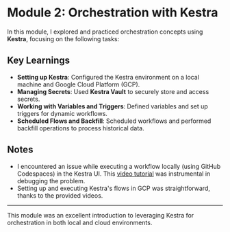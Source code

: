 # Module 2: Orchestration with Kestra

In this module, I explored and practiced orchestration concepts using **Kestra**, focusing on the following tasks:

## Key Learnings
- **Setting up Kestra**: Configured the Kestra environment on a local machine and Google Cloud Platform (GCP).
- **Managing Secrets**: Used **Kestra Vault** to securely store and access secrets.
- **Working with Variables and Triggers**: Defined variables and set up triggers for dynamic workflows.
- **Scheduled Flows and Backfill**: Scheduled workflows and performed backfill operations to process historical data.

## Notes
- I encountered an issue while executing a workflow locally (using GitHub Codespaces) in the Kestra UI. This [video tutorial](https://www.youtube.com/watch?v=ywAPYNYFaB4&ab_channel=Kestra) was instrumental in debugging the problem.
- Setting up and executing Kestra's flows in GCP was straightforward, thanks to the provided videos.

---

This module was an excellent introduction to leveraging Kestra for orchestration in both local and cloud environments. 
